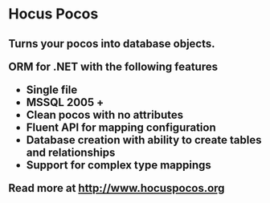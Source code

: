 Hocus Pocos
===========

<h2 class="tagline">Turns your pocos into database objects.</p>

ORM for .NET with the following features

* Single file
* MSSQL 2005 +
* Clean pocos with no attributes
* Fluent API for mapping configuration
* Database creation with ability to create tables and relationships
* Support for complex type mappings

Read more at http://www.hocuspocos.org
